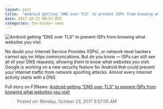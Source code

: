 ```yaml
---
layout: post
title:  "Android getting 'DNS over TLS' to prevent ISPs from knowing what websites you visit"
date: 2017-10-23 09:57:05Z
categories: the-hacker-news
---
```


![Android getting "DNS over TLS" to prevent ISPs from knowing what websites you visit](https://2.bp.blogspot.com/-pEtefHwK6xc/We2lZVCH6wI/AAAAAAAAufs/a8pk3KSPFhYpmemfbvEaAfaes6ur0bqbACLcBGAs/s1600/android-dns-over-tls.png)

No doubt your Internet Service Provides (ISPs), or network-level hackers cannot spy on https communications. But do you know — ISPs can still see all of your DNS requests, allowing them to know what websites you visit. Google is working on a new security feature for Android that could prevent your Internet traffic from network spoofing attacks. Almost every Internet activity starts with a DNS


Full story on F3News: [Android getting "DNS over TLS" to prevent ISPs from knowing what websites you visit](http://www.f3nws.com/n/SacN4G)

> Posted on: Monday, October 23, 2017 9:57:05 AM
